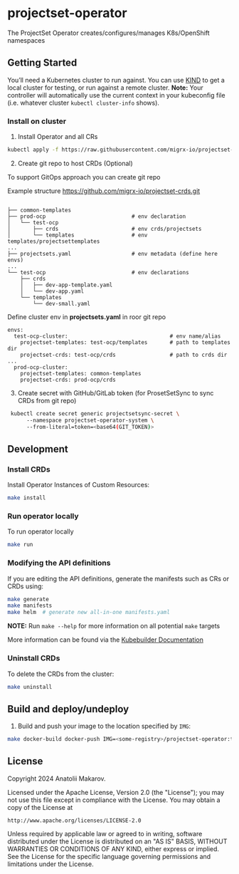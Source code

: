 # projectset-operator

The ProjectSet Operator creates/configures/manages K8s/OpenShift namespaces

## Getting Started
You’ll need a Kubernetes cluster to run against. You can use [KIND](https://sigs.k8s.io/kind) to get a local cluster for testing, or run against a remote cluster.
**Note:** Your controller will automatically use the current context in your kubeconfig file (i.e. whatever cluster `kubectl cluster-info` shows).

### Install on cluster 

1. Install Operator and all CRs

```sh
kubectl apply -f https://raw.githubusercontent.com/migrx-io/projectset-operator/main/config/manifests.yaml
```

2. Create git repo to host CRDs (Optional) 

To support GitOps approach you can create git repo 

Example structure https://github.com/migrx-io/projectset-crds.git

```

├── common-templates
├── prod-ocp                           # env declaration
│   └── test-ocp
│       ├── crds                       # env crds/projectsets
│       └── templates                  # env templates/projectsettemplates
...
├── projectsets.yaml                   # env metadata (define here envs)
...
└── test-ocp                           # env declarations
    ├── crds
    │   ├── dev-app-template.yaml
    │   └── dev-app.yaml
    └── templates
        └── dev-small.yaml

```

Define cluster env in **projectsets.yaml** in roor git repo

```
envs:
  test-ocp-cluster:                                # env name/alias
    projectset-templates: test-ocp/templates       # path to templates dir
    projectset-crds: test-ocp/crds                 # path to crds dir
...
  prod-ocp-cluster:
    projectset-templates: common-templates
    projectset-crds: prod-ocp/crds

```

3. Create secret with GitHub/GitLab token (for ProsetSetSync to sync CRDs from git repo)

```sh
 kubectl create secret generic projectsetsync-secret \                                        
      --namespace projectset-operator-system \                                                          
      --from-literal=token=<base64(GIT_TOKEN)>

```



## Development

### Install CRDs
Install Operator Instances of Custom Resources:

```sh
make install
```

### Run operator locally
To run operator locally 

```sh
make run
```
### Modifying the API definitions
If you are editing the API definitions, generate the manifests such as CRs or CRDs using:

```sh
make generate
make manifests
make helm  # generate new all-in-one manifests.yaml
```

**NOTE:** Run `make --help` for more information on all potential `make` targets

More information can be found via the [Kubebuilder Documentation](https://book.kubebuilder.io/introduction.html)


### Uninstall CRDs
To delete the CRDs from the cluster:

```sh
make uninstall
```

## Build and deploy/undeploy

1. Build and push your image to the location specified by `IMG`:

```sh
make docker-build docker-push IMG=<some-registry>/projectset-operator:tag
```

## License

Copyright 2024 Anatolii Makarov.

Licensed under the Apache License, Version 2.0 (the "License");
you may not use this file except in compliance with the License.
You may obtain a copy of the License at

    http://www.apache.org/licenses/LICENSE-2.0

Unless required by applicable law or agreed to in writing, software
distributed under the License is distributed on an "AS IS" BASIS,
WITHOUT WARRANTIES OR CONDITIONS OF ANY KIND, either express or implied.
See the License for the specific language governing permissions and
limitations under the License.

